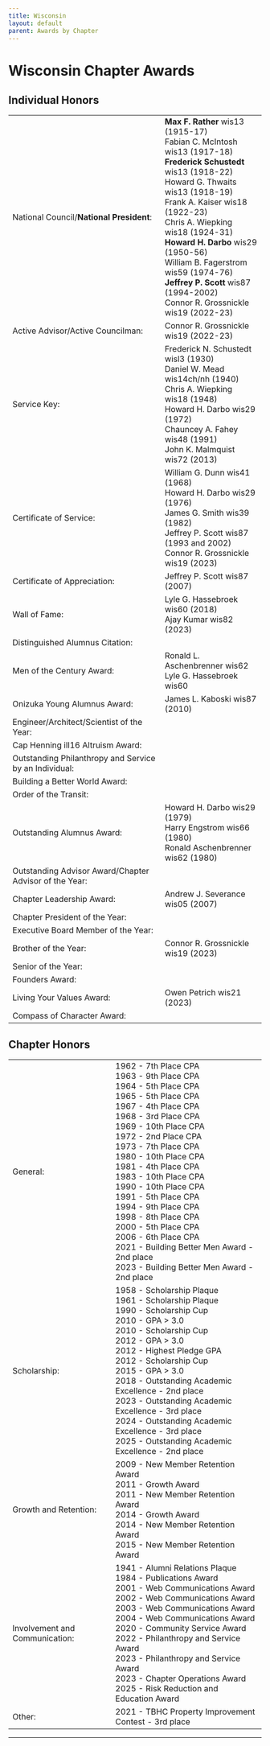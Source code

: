 ```yaml
---
title: Wisconsin
layout: default
parent: Awards by Chapter
---
```


<link rel="stylesheet" href="{{ '/assets/css/by_chapter.css' | relative_url }}">

# Wisconsin Chapter Awards

## Individual Honors

<table>
<tbody>

<tr>
<td>National Council/<b>National President</b>:</td>
<td><b>Max F. Rather</b> wis13 (1915-17)
<br>Fabian C. McIntosh wis13 (1917-18)
<br><b>Frederick Schustedt</b> wis13 (1918-22)
<br>Howard G. Thwaits wis13 (1918-19)
<br>Frank A. Kaiser wis18 (1922-23)
<br>Chris A. Wiepking wis18 (1924-31)
<br><b>Howard H. Darbo</b> wis29 (1950-56)
<br>William B. Fagerstrom wis59 (1974-76)
<br><b>Jeffrey P. Scott</b> wis87 (1994-2002)
<br>Connor R. Grossnickle wis19 (2022-23)
</td></tr>

<tr>
<td>Active Advisor/Active Councilman:</td>
<td>Connor R. Grossnickle wis19 (2022-23)
</td></tr>

<tr>
<td>Service Key:</td>
<td>Frederick N. Schustedt wisl3 (1930)
<br>Daniel W. Mead wis14ch/nh (1940)
<br>Chris A. Wiepking wis18 (1948)
<br>Howard H. Darbo wis29 (1972)
<br>Chauncey A. Fahey wis48 (1991)
<br>John K. Malmquist wis72 (2013)
</td></tr>

<tr>
<td>Certificate of Service:</td>
<td>William G. Dunn wis41 (1968)
<br>Howard H. Darbo wis29 (1976)
<br>James G. Smith wis39 (1982)
<br>Jeffrey P. Scott wis87 (1993 and 2002)
<br>Connor R. Grossnickle wis19 (2023)
</td></tr>

<tr>
<td>Certificate of Appreciation:</td>
<td>Jeffrey P. Scott wis87 (2007)
</td></tr>

<tr>
<td>Wall of Fame:</td>
<td>Lyle G. Hassebroek wis60 (2018)
<br>Ajay Kumar wis82 (2023)
</td></tr>

<tr>
<td>Distinguished Alumnus Citation:</td>
<td>
</td></tr>

<tr>
<td>Men of the Century Award:</td>
<td>Ronald L. Aschenbrenner wis62
<br>Lyle G. Hassebroek wis60
</td></tr>

<tr>
<td>Onizuka Young Alumnus Award:</td>
<td>James L. Kaboski wis87 (2010)
</td></tr>

<tr>
<td>Engineer/Architect/Scientist of the Year:</td>
<td>
</td></tr>

<tr>
<td>Cap Henning ill16 Altruism Award:</td>
<td>
</td></tr>

<tr>
<td>Outstanding Philanthropy and Service by an Individual:</td>
<td>
</td></tr>

<tr>
<td>Building a Better World Award:</td>
<td>
</td></tr>
<tr>

<td>Order of the Transit:</td>
<td>
</td></tr>

<tr>
<td>Outstanding Alumnus Award:</td>
<td>Howard H. Darbo wis29 (1979)
<br>Harry Engstrom wis66 (1980)
<br>Ronald Aschenbrenner wis62 (1980)
</td></tr>

<tr>
<td>Outstanding Advisor Award/Chapter Advisor of the Year:</td>
<td>
</td></tr>

<tr>
<td>Chapter Leadership Award:</td>
<td>Andrew J. Severance wis05 (2007)
</td></tr>

<tr>
<td>Chapter President of the Year:</td>
<td>
</td></tr>

<tr>
<td>Executive Board Member of the Year:</td>
<td>
</td></tr>

<tr>
<td>Brother of the Year:</td>
<td>Connor R. Grossnickle wis19 (2023)
</td></tr>

<tr>
<td>Senior of the Year:</td>
<td>
</td></tr>

<tr>
<td>Founders Award:</td>
<td>
</td></tr>

<tr>
<td>Living Your Values Award:</td>
<td>Owen Petrich wis21 (2023)
</td></tr>

<tr>
<td>Compass of Character Award:</td>
<td>
</td></tr>

</tbody>
</table>

## Chapter Honors

<table>
<tbody>

<tr>
<td>General:</td>
<td>1962 - 7th Place CPA
<br>1963 - 9th Place CPA
<br>1964 - 5th Place CPA
<br>1965 - 5th Place CPA
<br>1967 - 4th Place CPA
<br>1968 - 3rd Place CPA
<br>1969 - 10th Place CPA
<br>1972 - 2nd Place CPA
<br>1973 - 7th Place CPA
<br>1980 - 10th Place CPA
<br>1981 - 4th Place CPA
<br>1983 - 10th Place CPA
<br>1990 - 10th Place CPA
<br>1991 - 5th Place CPA
<br>1994 - 9th Place CPA
<br>1998 - 8th Place CPA
<br>2000 - 5th Place CPA
<br>2006 - 6th Place CPA
<br>2021 - Building Better Men Award - 2nd place
<br>2023 - Building Better Men Award - 2nd place
</td></tr>

<tr>
<td>Scholarship:</td>
<td>1958 - Scholarship Plaque
<br>1961 - Scholarship Plaque
<br>1990 - Scholarship Cup
<br>2010 - GPA > 3.0
<br>2010 - Scholarship Cup
<br>2012 - GPA > 3.0
<br>2012 - Highest Pledge GPA
<br>2012 - Scholarship Cup
<br>2015 - GPA > 3.0
<br>2018 - Outstanding Academic Excellence - 2nd place
<br>2023 - Outstanding Academic Excellence - 3rd place
<br>2024 - Outstanding Academic Excellence - 3rd place
<br>2025 - Outstanding Academic Excellence - 2nd place
</td></tr>

<tr>
<td>Growth and Retention:</td>
<td>2009 - New Member Retention Award
<br>2011 - Growth Award
<br>2011 - New Member Retention Award
<br>2014 - Growth Award
<br>2014 - New Member Retention Award
<br>2015 - New Member Retention Award
</td></tr>

<tr>
<td>Involvement and Communication:</td>
<td>1941 - Alumni Relations Plaque
<br>1984 - Publications Award
<br>2001 - Web Communications Award
<br>2002 - Web Communications Award
<br>2003 - Web Communications Award
<br>2004 - Web Communications Award
<br>2020 - Community Service Award
<br>2022 - Philanthropy and Service Award
<br>2023 - Philanthropy and Service Award
<br>2023 - Chapter Operations Award
<br>2025 - Risk Reduction and Education Award
</td></tr>

<tr>
<td>Other:</td>
<td>2021 - TBHC Property Improvement Contest - 3rd place

</td></tr>

</tbody>
</table>

---
